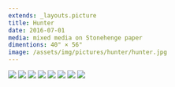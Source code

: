 ```yaml
---
extends: _layouts.picture
title: Hunter
date: 2016-07-01
media: mixed media on Stonehenge paper
dimentions: 40" × 56"
image: /assets/img/pictures/hunter/hunter.jpg
---
```


<div class="grid gap-px grid-cols-6">
    <img loading="lazy" class="col-span-6" src="/assets/img/pictures/hunter/hunter-detail-01.jpg">
    <img loading="lazy" class="col-span-6" src="/assets/img/pictures/hunter/hunter-detail-02.jpg">
    <img loading="lazy" class="col-span-3" src="/assets/img/pictures/hunter/hunter-process-01.jpg">
    <img loading="lazy" class="col-span-3" src="/assets/img/pictures/hunter/hunter-process-02.jpg">
    <img loading="lazy" class="col-span-3" src="/assets/img/pictures/hunter/hunter-process-03.jpg">
    <img loading="lazy" class="col-span-3" src="/assets/img/pictures/hunter/hunter-process-04.jpg">
    <img loading="lazy" class="col-span-3" src="/assets/img/pictures/hunter/hunter-process-05.jpg">
    <img loading="lazy" class="col-span-3" src="/assets/img/pictures/hunter/hunter-process-06.jpg">
</div>
